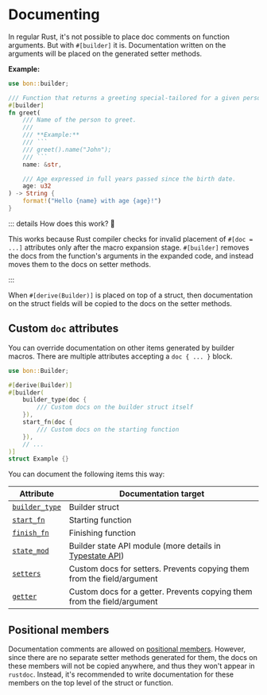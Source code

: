 # Documenting

In regular Rust, it's not possible to place doc comments on function arguments. But with `#[builder]` it is. Documentation written on the arguments will be placed on the generated setter methods.

**Example:**

````rust
use bon::builder;

/// Function that returns a greeting special-tailored for a given person
#[builder]
fn greet(
    /// Name of the person to greet.
    ///
    /// **Example:**
    /// ```
    /// greet().name("John");
    /// ```
    name: &str,

    /// Age expressed in full years passed since the birth date.
    age: u32
) -> String {
    format!("Hello {name} with age {age}!")
}
````

::: details How does this work? 🤔

This works because Rust compiler checks for invalid placement of `#[doc = ...]` attributes only after the macro expansion stage. `#[builder]` removes the docs from the function's arguments in the expanded code, and instead moves them to the docs on setter methods.

:::

When `#[derive(Builder)]` is placed on top of a struct, then documentation on the struct fields will be copied to the docs on the setter methods.

## Custom `doc` attributes

You can override documentation on other items generated by builder macros. There are multiple attributes accepting a `doc { ... }` block.

```rust
use bon::Builder;

#[derive(Builder)]
#[builder(
    builder_type(doc {
        /// Custom docs on the builder struct itself
    }),
    start_fn(doc {
        /// Custom docs on the starting function
    }),
    // ...
)]
struct Example {}
```

You can document the following items this way:

| Attribute                                                            | Documentation target                                                         |
| -------------------------------------------------------------------- | ---------------------------------------------------------------------------- |
| [`builder_type`](../../reference/builder/top-level/builder_type#doc) | Builder struct                                                               |
| [`start_fn`](../../reference/builder/top-level/start_fn#doc)         | Starting function                                                            |
| [`finish_fn`](../../reference/builder/top-level/finish_fn#doc)       | Finishing function                                                           |
| [`state_mod`](../../reference/builder/top-level/state_mod#doc)       | Builder state API module (more details in [Typestate API](../typestate-api)) |
| [`setters`](../../reference/builder/member/setters#doc)              | Custom docs for setters. Prevents copying them from the field/argument       |
| [`getter`](../../reference/builder/member/getter#doc)                | Custom docs for a getter. Prevents copying them from the field/argument      |

## Positional members

Documentation comments are allowed on [positional members](./positional-members). However, since there are no separate setter methods generated for them, the docs on these members will not be copied anywhere, and thus they won't appear in `rustdoc`. Instead, it's recommended to write documentation for these members on the top level of the struct or function.
